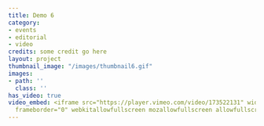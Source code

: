 ```yaml
---
title: Demo 6
category:
- events
- editorial
- video
credits: some credit go here
layout: project
thumbnail_image: "/images/thumbnail6.gif"
images:
- path: ''
  class: ''
has_video: true
video_embed: <iframe src="https://player.vimeo.com/video/173522131" width="1280" height="720"
  frameborder="0" webkitallowfullscreen mozallowfullscreen allowfullscreen></iframe>
---
```

